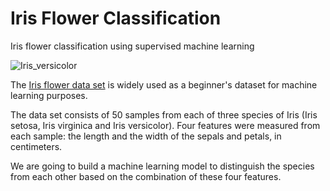 # Iris Flower Classification

Iris flower classification using supervised machine learning

![Iris_versicolor](https://upload.wikimedia.org/wikipedia/commons/thumb/c/c9/Iris_versicolor_%285835374590%29.jpg/320px-Iris_versicolor_%285835374590%29.jpg)

The [Iris flower data set](https://en.wikipedia.org/wiki/Iris_flower_data_set) is widely used as a beginner's dataset for machine learning purposes.

The data set consists of 50 samples from each of three species of Iris (Iris setosa, Iris virginica and Iris versicolor). Four features were measured from each sample: the length and the width of the sepals and petals, in centimeters.

We are going to build a machine learning model to distinguish the species from each other based on the combination of these four features.
